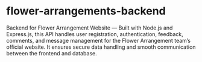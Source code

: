 # flower-arrangements-backend
Backend for Flower Arrangement Website — Built with Node.js and Express.js, this API handles user registration, authentication, feedback, comments, and message management for the Flower Arrangement team’s official website. It ensures secure data handling and smooth communication between the frontend and database.
